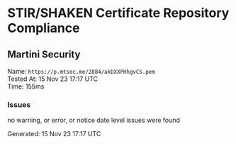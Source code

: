 # STIR/SHAKEN Certificate Repository Compliance

## Martini Security

Name: `https://p.mtsec.me/2884/akDXXPHhgvCS.pem`\
Tested At: 15 Nov 23 17:17 UTC\
Time: 155ms

### Issues

no warning, or error, or notice date level issues were found

Generated: 15 Nov 23 17:17 UTC